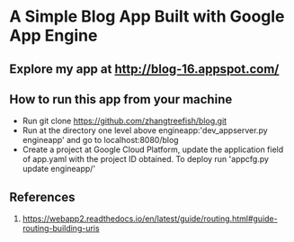 # A Simple Blog App Built with Google App Engine

## Explore my app at http://blog-16.appspot.com/

## How to run this app from your machine

* Run git clone https://github.com/zhangtreefish/blog.git
* Run at the directory one level above engineapp:'dev_appserver.py engineapp'
  and go to localhost:8080/blog
* Create a project at Google Cloud Platform, update the application
 field of app.yaml with the project ID obtained. To deploy run
 'appcfg.py update engineapp/'

## References
1. https://webapp2.readthedocs.io/en/latest/guide/routing.html#guide-routing-building-uris
